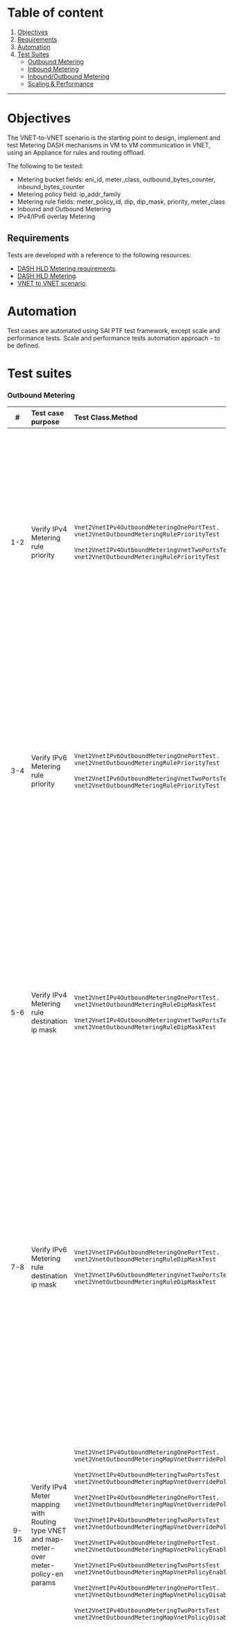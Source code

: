 # Table of content

1. [Objectives](#objectives)
2. [Requirements](#requirements)
3. [Automation](#automation)
4. [Test Suites](#test-suites)
    - [Outbound Metering](#outbound-metering)
    - [Inbound Metering](#inbound-metering)
    - [Inbound/Outbound Metering](#inboundoutbound-metering)
    - [Scaling & Performance](#scaling--performance)

---

# Objectives

The VNET-to-VNET scenario is the starting point to design, implement and test Metering  DASH mechanisms in VM to VM communication in VNET, using an Appliance for rules and routing offload.

The following to be tested:
- Metering bucket fields: eni_id, meter_class, outbound_bytes_counter, inbound_bytes_counter
- Metering policy field: ip_addr_family
- Metering rule fields: meter_policy_id, dip, dip_mask, priority, meter_class
- Inbound and Outbound Metering
- IPv4/IPv6 overlay Metering

## Requirements

Tests are developed with a reference to the following resources:
- [DASH HLD Metering requirements](https://github.com/sonic-net/DASH/blob/main/documentation/general/dash-sonic-hld.md#15-metering-requirements).
- [DASH HLD Metering](https://github.com/sonic-net/DASH/blob/main/documentation/general/dash-sonic-hld.md#24-metering).
- [VNET to VNET scenario](https://github.com/sonic-net/DASH/blob/main/documentation/vnet2vnet-service/vnet-to-vnet-service.md).


# Automation

Test cases are automated using SAI PTF test framework, except scale and performance tests.
Scale and performance tests automation approach - to be defined.


# Test suites

### **Outbound Metering**
|  #  | Test case purpose | Test Class.Method                                                                                                                                                                                                                                                                                                                        | Test description |
|:---:|:---|:-----------------------------------------------------------------------------------------------------------------------------------------------------------------------------------------------------------------------------------------------------------------------------------------------------------------------------------------|:---|
|  1-2  | Verify IPv4 Metering rule priority | `Vnet2VnetIPv4OutboundMeteringOnePortTest.`<br>`vnet2VnetOutboundMeteringRulePriorityTest`<br><br>`Vnet2VnetIPv4OutboundMeteringVnetTwoPortsTest.`<br>`vnet2VnetOutboundMeteringRulePriorityTest`                                                                                                                                                                      | Creates two ENIs with outbound overlay configuration. <br/> Creates two metering buckets, IPv4 family policies and rules with different priority <br/> Verifies configuration with bidirectional VXLAN TCP and UDP traffic and different IPv4 netmask. Verify Metering rules priority.<br/>1. With underlay route<br/>2. Without underlay route  | 
|  3-4  | Verify IPv6 Metering rule priority | `Vnet2VnetIPv6OutboundMeteringOnePortTest.`<br>`vnet2VnetOutboundMeteringRulePriorityTest`<br><br>`Vnet2VnetIPv6OutboundMeteringVnetTwoPortsTest.`<br>`vnet2VnetOutboundMeteringRulePriorityTest`                                                                                                                                                                      | Creates two ENIs with outbound overlay configuration. <br/> Creates metering bucket, IPv6 family policies and rules with different priority<br/> Verifies configuration with bidirectional VXLAN TCP and UDP traffic and different IPv6 netmask. Verify Metering rules priority<br/>1. With underlay route<br/>2. Without underlay route  |  
|  5-6  | Verify IPv4 Metering rule destination ip mask | `Vnet2VnetIPv4OutboundMeteringOnePortTest.`<br>`vnet2VnetOutboundMeteringRuleDipMaskTest`<br><br>`Vnet2VnetIPv4OutboundMeteringVnetTwoPortsTest.`<br>`vnet2VnetOutboundMeteringRuleDipMaskTest`                                                                                                                                                                      | Creates two ENIs with outbound overlay configuration. <br/> Creates two metering buckets, IPv4 family policies and rules with different destination ip mask <br/> Verifies configuration with bidirectional VXLAN TCP and UDP traffic and different IPv4 netmask. Verify Metering rules destination ip mask.<br/>1. With underlay route<br/>2. Without underlay route  | 
|  7-8  | Verify IPv6 Metering rule destination ip mask | `Vnet2VnetIPv6OutboundMeteringOnePortTest.`<br>`vnet2VnetOutboundMeteringRuleDipMaskTest`<br><br>`Vnet2VnetIPv6OutboundMeteringVnetTwoPortsTest.`<br>`vnet2VnetOutboundMeteringRuleDipMaskTest`                                                                                                                                                                      | Creates two ENIs with outbound overlay configuration. <br/> Creates metering bucket, IPv6 family policies and rules with different destination ip mask<br/> Verifies configuration with bidirectional VXLAN TCP and UDP traffic and different IPv6 netmask. Verify Metering rules destination ip mask<br/>1. With underlay route<br/>2. Without underlay route  |  
|  9-16  | Verify IPv4 Meter mapping with Routing type VNET and map-meter-over meter-policy-en params  | `Vnet2VnetIPv4OutboundMeteringOnePortTest.`<br>`vnet2VnetOutboundMeteringMapVnetOverridePolicyEnabledTest`<br> <br>`Vnet2VnetIPv4OutboundMeteringTwoPortsTest`<br>`vnet2VnetOutboundMeteringMapVnetOverridePolicyEnabledTest`<br> <br>`Vnet2VnetIPv4OutboundMeteringOnePortTest.`<br>`vnet2VnetOutboundMeteringMapVnetOverridePolicyDisabledTest`<br> <br>`Vnet2VnetIPv4OutboundMeteringTwoPortsTest`<br>`vnet2VnetOutboundMeteringMapVnetOverridePolicyDisabledTest`<br> <br>`Vnet2VnetIPv4OutboundMeteringOnePortTest.`<br>`vnet2VnetOutboundMeteringMapVnetPolicyEnabledTest`<br> <br>`Vnet2VnetIPv4OutboundMeteringTwoPortsTest`<br>`vnet2VnetOutboundMeteringMapVnetPolicyEnabledTest`<br> <br>`Vnet2VnetIPv4OutboundMeteringOnePortTest.`<br>`vnet2VnetOutboundMeteringMapVnetPolicyDisabledTest`<br> <br>`Vnet2VnetIPv4OutboundMeteringTwoPortsTest`<br>`vnet2VnetOutboundMeteringMapVnetPolicyDisabledTest`                                                                                                                                                   | Creates one ENI outbound overlay configuration. <br/> Creates metering bucket, outbound routing entry with VNET action meter_policy_en = True/False and map-meter-over True/False <br/> Verifies configuration with bidirectional VXLAN TCP and UDP traffic and different IPv4 netmask. Verify Metering bucket inbound and outbound bytes counter.<br/>1. With underlay route<br/>2. Without underlay route  | 
|  17-24  | Verify IPv6 Meter mapping with Routing type VNET and map-meter-over meter-policy-en params | `Vnet2VnetIPv6OutboundMeteringOnePortTest.`<br>`vnet2VnetOutboundMeteringMapVnetOverridePolicyEnabledTest`<br> <br>`Vnet2VnetIPv6OutboundMeteringTwoPortsTest`<br>`vnet2VnetOutboundMeteringMapVnetOverridePolicyEnabledTest`<br> <br>`Vnet2VnetIPv6OutboundMeteringOnePortTest.`<br>`vnet2VnetOutboundMeteringMapVnetOverridePolicyDisabledTest`<br> <br>`Vnet2VnetIPv6OutboundMeteringTwoPortsTest`<br>`vnet2VnetOutboundMeteringMapVnetOverridePolicyDisabledTest`<br> <br>`Vnet2VnetIPv6OutboundMeteringOnePortTest.`<br>`vnet2VnetOutboundMeteringMapVnetPolicyEnabledTest`<br> <br>`Vnet2VnetIPv6OutboundMeteringTwoPortsTest`<br>`vnet2VnetOutboundMeteringMapVnetPolicyEnabledTest`<br> <br>`Vnet2VnetIPv6OutboundMeteringOnePortTest.`<br>`vnet2VnetOutboundMeteringMapVnetPolicyDisabledTest`<br> <br>`Vnet2VnetIPv6OutboundMeteringTwoPortsTest`<br>`vnet2VnetOutboundMeteringMapVnetPolicyDisabledTest`                                                                                                                                                   | Creates one ENI outbound overlay configuration. <br/> Creates metering bucket, outbound routing entry with VNET action meter_policy_en = True/False and map-meter-over True/False <br/> Verifies configuration with bidirectional VXLAN TCP and UDP traffic and different IPv6 netmask. Verify Metering bucket inbound and outbound bytes counter.<br/>1. With underlay route<br/>2. Without underlay route  | 
|  25-32  | Verify IPv4 Meter mapping with Routing type VNET DIRECT and map-meter-over meter-policy-en params | `Vnet2VnetIPv4OutboundMeteringOnePortTest.`<br>`vnet2VnetOutboundMeteringMapVnetOverridePolicyEnabledTest`<br> <br>`Vnet2VnetIPv4OutboundMeteringTwoPortsTest`<br>`vnet2VnetOutboundMeteringMapVnetDirectOverridePolicyEnabledTest`<br> <br>`Vnet2VnetIPv4OutboundMeteringOnePortTest.`<br>`vnet2VnetOutboundMeteringMapVnetDirectOverridePolicyDisabledTest`<br> <br>`Vnet2VnetIPv4OutboundMeteringTwoPortsTest`<br>`vnet2VnetOutboundMeteringMapVnetDirectOverridePolicyDisabledTest`<br> <br>`Vnet2VnetIPv4OutboundMeteringOnePortTest.`<br>`vnet2VnetOutboundMeteringMapVnetDirectPolicyEnabledTest`<br> <br>`Vnet2VnetIPv4OutboundMeteringTwoPortsTest`<br>`vnet2VnetOutboundMeteringMapVnetDirectPolicyEnabledTest`<br> <br>`Vnet2VnetIPv4OutboundMeteringOnePortTest.`<br>`vnet2VnetOutboundMeteringMapVnetDirectPolicyDisabledTest`<br> <br>`Vnet2VnetIPv4OutboundMeteringTwoPortsTest`<br>`vnet2VnetOutboundMeteringMapVnetDirectPolicyDisabledTest`                                                                                                                                             | Creates one ENI outbound overlay configuration. <br/> Creates metering bucket, outbound routing entry with VNET DIRECT action meter_policy_en = True/False and map-meter-over True/False <br/> Verifies configuration with bidirectional VXLAN TCP and UDP traffic and different IPv4 netmask. Verify Metering bucket inbound and outbound bytes counter.<br/>1. With underlay route<br/>2. Without underlay route  | 
|  33-40  | Verify IPv6 Meter mapping with Routing type VNET DIRECT and map-meter-over meter-policy-en params | `Vnet2VnetIPv6OutboundMeteringOnePortTest.`<br>`vnet2VnetOutboundMeteringMapVnetDirectOverridePolicyEnabledTest`<br> <br>`Vnet2VnetIPv6OutboundMeteringTwoPortsTest`<br>`vnet2VnetOutboundMeteringMapVnetDirectOverridePolicyEnabledTest`<br> <br>`Vnet2VnetIPv6OutboundMeteringOnePortTest.`<br>`vnet2VnetOutboundMeteringMapVnetDirectOverridePolicyDisabledTest`<br> <br>`Vnet2VnetIPv6OutboundMeteringTwoPortsTest`<br>`vnet2VnetOutboundMeteringMapVnetDirectOverridePolicyDisabledTest`<br> <br>`Vnet2VnetIPv6OutboundMeteringOnePortTest.`<br>`vnet2VnetOutboundMeteringMapVnetDirectPolicyEnabledTest`<br> <br>`Vnet2VnetIPv6OutboundMeteringTwoPortsTest`<br>`vnet2VnetOutboundMeteringMapVnetDirectPolicyEnabledTest`<br> <br>`Vnet2VnetIPv6OutboundMeteringOnePortTest.`<br>`vnet2VnetOutboundMeteringMapVnetDirectPolicyDisabledTest`<br> <br>`Vnet2VnetIPv6OutboundMeteringTwoPortsTest`<br>`vnet2VnetOutboundMeteringMapVnetDirectPolicyDisabledTest`                                                                                                                                             | Creates one ENI outbound overlay configuration. <br/> Creates metering bucket, outbound routing entry with VNET DIRECT action meter_policy_en = True/False and map-meter-over True/False <br/> Verifies configuration with bidirectional VXLAN TCP and UDP traffic and different IPv6 netmask. Verify Metering bucket inbound and outbound bytes counter.<br/>1. With underlay route<br/>2. Without underlay route  |   
|  41-42  | Verify IPv4 2 ENIs with same Metering policy | `Vnet2VnetIPv4OutboundMeteringOnePortTest.`<br>`vnet2VnetOutboundSameMeteringPolicyTest`<br><br>`Vnet2VnetIPv4OutboundMeteringVnetTwoPortsTest.`<br>`vnet2VnetOutboundSameMeteringPolicyTest`                                                                                                                                                                      | Creates IPv4 family policy and two ENIs with outbound overlay configuration and same policy. <br/> Creates two metering buckets<br/> Verifies configuration with bidirectional VXLAN TCP and UDP traffic and different IPv4 netmask. Verify Metering counter for 2 ENIs.<br/>1. With underlay route<br/>2. Without underlay route  | 
|  43-44  | Verify IPv6 ENIs with same Metering policy | `Vnet2VnetIPv6OutboundMeteringOnePortTest.`<br>`vnet2VnetOutboundSameMeteringPolicyTest`<br><br>`Vnet2VnetIPv6OutboundMeteringVnetTwoPortsTest.`<br>`vnet2VnetOutboundSameMeteringPolicyTest`                                                                                                                                                                      | Creates IPv4 family policy and two ENIs with outbound overlay configuration and same policy. <br/> Creates two metering buckets<br/> Verifies configuration with bidirectional VXLAN TCP and UDP traffic and different IPv6 netmask. Verify Metering counter for 2 ENIs<br/>1. With underlay route<br/>2. Without underlay route  |  


### **Inbound Metering**
|  #  | Test case purpose | Test Class.Method                                                                                                                                                                                                                                                                                                                        | Test description |
|:---:|:---|:-----------------------------------------------------------------------------------------------------------------------------------------------------------------------------------------------------------------------------------------------------------------------------------------------------------------------------------------|:---|
|  1-2  | Verify IPv4 Metering bucket inbound bytes counter | `Vnet2VnetIPv4InboundMeteringOnePortTest.`<br>`vnet2VnetInboundMeteringBucketCounterTest`<br><br>                                                                          `Vnet2VnetIPv4InboundMeteringTwoPortsTest.`<br>`vnet2VnetInboundMeteringBucketCounterTest`                                                                                            | Creates one ENI inbound overlay configuration.<br/> Creates metering bucket, IPv4 family policy and rule<br/> Verifies configuration with bidirectional VXLAN TCP and UDP traffic and different IPv4 netmask. Verify Metering bucket inbound and outbound bytes counter.<br/>1. With underlay route<br/>2. Without underlay route  |
|  3-4  | Verify IPv6 Metering bucket inbound bytes counter | `Vnet2VnetIPv6InboundMeteringOnePortTest.`<br>`vnet2VnetInboundMeteringBucketCounterTest`<br><br>                                                                          `Vnet2VnetIPv6InboundMeteringTwoPortsTest.`<br>`vnet2VnetInboundMeteringBucketCounterTest`                                                                                            | Creates one ENI inbound overlay configuration.<br/> Creates metering bucket, IPv6 family policy and rule<br/> Verifies configuration with bidirectional VXLAN TCP and UDP traffic and different IPv6 netmask. Verify Metering bucket inbound and outbound bytes counter.<br/>1. With underlay route<br/>2. Without underlay route  |
|  5-6  | Verify IPv4 Metering rule priority | `Vnet2VnetIPv4InboundMeteringOnePortTest.`<br>`vnet2VnetInboundMeteringRulePriorityTest`<br><br>                                                                          `Vnet2VnetIPv4InboundMeteringTwoPortsTest.`<br>`vnet2VnetInboundMeteringRulePriorityTest`                                                                                            | Creates two ENIs with inbound overlay configuration.<br/> Creates two metering buckets, IPv4 family policies and rules with different priority<br/> Verifies configuration with bidirectional VXLAN TCP and UDP traffic and different IPv4 netmask. Verify Metering rules priority.<br/>1. With underlay route<br/>2. Without underlay route  |
|  7-8  | Verify IPv6 Metering rule priority | `Vnet2VnetIPv6InboundMeteringOnePortTest.`<br>`vnet2VnetInboundMeteringRulePriorityTest`<br><br>                                                                          `Vnet2VnetIPv6InboundMeteringTwoPortsTest.`<br>`vnet2VnetInboundMeteringRulePriorityTest`                                                                                            | Creates two ENIs with inbound overlay configuration.<br/> Creates two metering buckets, IPv6 family policies and rules with different priority<br/> Verifies configuration with bidirectional VXLAN TCP and UDP traffic and different IPv6 netmask. Verify Metering rules priority.<br/>1. With underlay route<br/>2. Without underlay route  |
|  9-10  | Verify IPv4 Metering rule destination ip mask | `Vnet2VnetIPv4InboundMeteringOnePortTest.`<br>`vnet2VnetInboundMeteringRuleDipMaskTest`<br><br>                                                                          `Vnet2VnetIPv4InboundMeteringTwoPortsTest.`<br>`vnet2VnetInboundMeteringRuleDipMaskTest`                                                                                            | Creates two ENIs with inbound overlay configuration.<br/> Creates two metering buckets, IPv4 family policies and rules with different destination ip mask<br/> Verifies configuration with bidirectional VXLAN TCP and UDP traffic and different IPv4 netmask. Verify Metering rules destination ip mask.<br/>1. With underlay route<br/>2. Without underlay route  |
|  11-12  | Verify IPv6 Metering rule destination ip mask | `Vnet2VnetIPv6InboundMeteringOnePortTest.`<br>`vnet2VnetInboundMeteringRuleDipMaskTest`<br><br>                                                                          `Vnet2VnetIPv6InboundMeteringTwoPortsTest.`<br>`vnet2VnetInboundMeteringRuleDipMaskTest`                                                                                            | Creates two ENIs with inbound overlay configuration.<br/> Creates two metering buckets, IPv6 family policies and rules with different destination ip mask<br/> Verifies configuration with bidirectional VXLAN TCP and UDP traffic and different IPv6 netmask. Verify Metering rules destination ip mask.<br/>1. With underlay route<br/>2. Without underlay route  |
|  13-14  | Verify IPv4 Inbound routing entry with inbound_routing_decap_create | `Vnet2VnetIPv4InboundMeteringOnePortTest.`<br>`vnet2VnetInboundMeteringRoutingDecapTest`<br><br>                                                                          `Vnet2VnetIPv4InboundMeteringTwoPortsTest.`<br>`vnet2VnetInboundMeteringRoutingDecapTest`                                                                               | Creates one ENI inbound overlay configuration. <br/> Creates metering bucket, inbound decap routing entry <br/> Verifies configuration with bidirectional VXLAN TCP and UDP traffic and different IPv4 netmask. Verify Metering bucket inbound and outbound bytes counter.<br/>1. With underlay route<br/>2. Without underlay route  | 
|  15-16  | Verify IPv6 Inbound routing entry with inbound_routing_decap_create | `Vnet2VnetIPv6InboundMeteringOnePortTest.`<br>`vnet2VnetInboundMeteringRoutingDecapTest`<br><br>                                                                          `Vnet2VnetIPv6InboundMeteringTwoPortsTest.`<br>`vnet2VnetInboundMeteringRoutingDecapTest`                                                                               | Creates one ENI inbound overlay configuration. <br/> Creates metering bucket, inbound decap routing entry <br/> Verifies configuration with bidirectional VXLAN TCP and UDP traffic and different IPv6 netmask. Verify Metering bucket inbound and outbound bytes counter.<br/>1. With underlay route<br/>2. Without underlay route  | 
|  17-18  | Verify IPv4 Inbound routing entry with inbound_routing_decap_validate_create | `Vnet2VnetIPv4InboundMeteringOnePortTest.`<br>`vnet2VnetInboundMeteringRoutingDecapValidateTest`<br><br>                                                                          `Vnet2VnetIPv4InboundMeteringTwoPortsTest.`<br>`vnet2VnetInboundMeteringRoutingDecapValidateTest`                                                                       | Creates one ENI inbound overlay configuration. <br/> Creates metering bucket, inbound decap validate routing entry <br/> Verifies configuration with bidirectional VXLAN TCP and UDP traffic and different IPv4 netmask. Verify Metering bucket inbound and outbound bytes counter.<br/>1. With underlay route<br/>2. Without underlay route  | 
|  19-20  | Verify IPv6 Inbound routing entry with inbound_routing_decap_validate_create | `Vnet2VnetIPv6InboundMeteringOnePortTest.`<br>`vnet2VnetInboundMeteringRoutingDecapValidateTest`<br><br>                                                                          `Vnet2VnetIPv6InboundMeteringTwoPortsTest.`<br>`vnet2VnetInboundMeteringRoutingDecapValidateTest`                                                                       | Creates one ENI inbound overlay configuration. <br/> Creates metering bucket, inbound decap validate routing entry <br/> Verifies configuration with bidirectional VXLAN TCP and UDP traffic and different IPv6 netmask. Verify Metering bucket inbound and outbound bytes counter.<br/>1. With underlay route<br/>2. Without underlay route  | 


### **Inbound/Outbound Metering**
|  #  | Test case purpose | Test Class.Method                                                                                                                                                                                                                                                                                                                        | Test description |
|:---:|:---|:-----------------------------------------------------------------------------------------------------------------------------------------------------------------------------------------------------------------------------------------------------------------------------------------------------------------------------------------|:---|
|  1-2  | Verify IPv4 Metering bucket inbound and outbound bytes counter. | `Vnet2VnetIPv4InboundOutboundMeteringVnetOnePortTest.`<br/> `vnet2VnetInboundOutboundMeteringBucketCounterTest`<br><br>`Vnet2VnetIPv4InboundOutboundMeteringTwoPortsTest.`<br>`vnet2VnetInboundOutboundMeteringBucketCounterTest` | Creates two ENIs, each with Inbound and Outbound configuration.<br/> Creates two metering buckets, IPv4 family policies and rules <br/> Verifies configurations with bidirectional VXLAN TCP and UDP traffic. Verify Metering bucket inbound and outbound bytes counter.<br/>1. With underlay route<br/>2. Without underlay route |
|  3-4  | Verify IPv6 Metering bucket inbound and outbound bytes counter. | `Vnet2VnetIPv6InboundOutboundMeteringVnetOnePortTest.`<br/> `vnet2VnetInboundOutboundMeteringBucketCounterTest`<br><br>`Vnet2VnetIPv6InboundOutboundMeteringTwoPortsTest.`<br>`vnet2VnetInboundOutboundMeteringBucketCounterTest` | Creates two ENIs, each with Inbound and Outbound configuration.<br/> Creates two metering buckets, IPv6 family policies and rules <br/> Verifies configurations with bidirectional VXLAN TCP and UDP traffic. Verify Metering bucket inbound and outbound bytes counter.<br/>1. With underlay route<br/>2. Without underlay route |
|  5-6  | Verify IPv4 Metering rule priority. | `Vnet2VnetIPv4InboundOutboundMeteringVnetOnePortTest.`<br/> `vnet2VnetInboundOutboundMeteringRulePriorityTest`<br><br>`Vnet2VnetIPv4InboundOutboundMeteringTwoPortsTest.`<br>`vnet2VnetInboundOutboundMeteringRulePriorityTest` | Creates two ENIs, each with Inbound and Outbound configuration.<br/> Creates two metering buckets, IPv4 family policies and rules with different priority <br/> Verifies configurations with bidirectional VXLAN TCP and UDP traffic. Verify Metering rules priority.<br/>1. With underlay route<br/>2. Without underlay route |
|  7-8  | Verify IPv6 Metering rule priority. | `Vnet2VnetIPv6InboundOutboundMeteringVnetOnePortTest.`<br/> `vnet2VnetInboundOutboundMeteringRulePriorityTest`<br><br>`Vnet2VnetIPv6InboundOutboundMeteringTwoPortsTest.`<br>`vnet2VnetInboundOutboundMeteringRulePriorityTest` | Creates two ENIs, each with Inbound and Outbound configuration.<br/> Creates two metering buckets, IPv6 family policies and rules with different priority <br/> Verifies configurations with bidirectional VXLAN TCP and UDP traffic. Verify Metering rules priority.<br/>1. With underlay route<br/>2. Without underlay route |
|  9-10  | Verify IPv4 Metering rule destination ip mask. | `Vnet2VnetIPv4InboundOutboundMeteringVnetOnePortTest.`<br/> `vnet2VnetInboundOutboundMeteringBucketCounterTest`<br><br>`Vnet2VnetIPv4InboundOutboundMeteringTwoPortsTest.`<br>`vnet2VnetInboundOutboundMeteringBucketCounterTest` | Creates two ENIs, each with Inbound and Outbound configuration.<br/> Creates two metering buckets, IPv4 family policies and rules with different destination ip mask <br/> Verifies configurations with bidirectional VXLAN TCP and UDP traffic. Verify Metering rules destination ip mask.<br/>1. With underlay route<br/>2. Without underlay route |
|  11-12  | Verify IPv6 Metering rule destination ip mask. | `Vnet2VnetIPv6InboundOutboundMeteringVnetOnePortTest.`<br/> `vnet2VnetInboundOutboundMeteringBucketCounterTest`<br><br>`Vnet2VnetIPv6InboundOutboundMeteringTwoPortsTest.`<br>`vnet2VnetInboundOutboundMeteringBucketCounterTest` | Creates two ENIs, each with Inbound and Outbound configuration.<br/> Creates two metering buckets, IPv6 family policies and rules with different destination ip mask <br/> Verifies configurations with bidirectional VXLAN TCP and UDP traffic. Verify Metering rules destination ip mask.<br/>1. With underlay route<br/>2. Without underlay route |


### **Scaling & Performance**

To be defined.